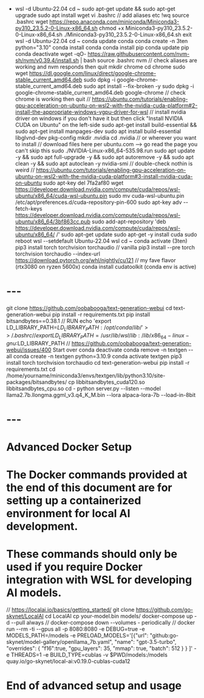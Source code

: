 <!---
File: wsl_install_guide.md
Description: Guide for installing and setting up the Windows Subsystem for Linux (WSL).
Note: Follow the steps meticulously for successful installation.
-->
- wsl -d Ubuntu-22.04
cd ~
sudo apt-get update && sudo apt-get upgrade
sudo apt install wget
vi .bashrc 							// add aliases etc
!wq
source .bashrc
wget https://repo.anaconda.com/miniconda/Miniconda3-py310_23.5.2-0-Linux-x86_64.sh
chmod +x Miniconda3-py310_23.5.2-0-Linux-x86_64.sh
./Miniconda3-py310_23.5.2-0-Linux-x86_64.sh
exit
wsl -d Ubuntu-22.04
cd ~
conda update conda
conda create -n 3ten python="3.10"
conda install conda
conda install pip
conda update pip
conda deactivate
wget -qO- https://raw.githubusercontent.com/nvm-sh/nvm/v0.39.4/install.sh | bash
source .bashrc
nvm                   // check aliases are working and nvm responds then quit
mkdir chrome
cd chrome
sudo wget https://dl.google.com/linux/direct/google-chrome-stable_current_amd64.deb
sudo dpkg -i google-chrome-stable_current_amd64.deb
sudo apt install --fix-broken -y
sudo dpkg -i google-chrome-stable_current_amd64.deb
google-chrome         // check chrome is working then quit
// https://ubuntu.com/tutorials/enabling-gpu-acceleration-on-ubuntu-on-wsl2-with-the-nvidia-cuda-platform#2-install-the-appropriate-windows-vgpu-driver-for-wsl
// install nvidia driver on windows if you don't have it but then click "Install NVIDIA CUDA on Ubuntu" on the left-side
sudo apt-get install build-essential && sudo apt-get install manpages-dev
sudo apt install build-essential libglvnd-dev pkg-config
mkdir .nvidia
cd .nvidia            // or wherever you want to install
// download files here per ubuntu.com --> go read the page you can't skip this
sudo ./NVIDIA-Linux-x86_64-535.98.run
sudo apt update -y && sudo apt full-upgrade -y && sudo apt autoremove -y && sudo apt clean -y && sudo apt autoclean -y
nvidia-smi  // double-check nothin is weird 
// https://ubuntu.com/tutorials/enabling-gpu-acceleration-on-ubuntu-on-wsl2-with-the-nvidia-cuda-platform#3-install-nvidia-cuda-on-ubuntu
sudo apt-key del 7fa2af80
wget https://developer.download.nvidia.com/compute/cuda/repos/wsl-ubuntu/x86_64/cuda-wsl-ubuntu.pin
sudo mv cuda-wsl-ubuntu.pin /etc/apt/preferences.d/cuda-repository-pin-600
sudo apt-key adv --fetch-keys https://developer.download.nvidia.com/compute/cuda/repos/wsl-ubuntu/x86_64/3bf863cc.pub
sudo add-apt-repository 'deb https://developer.download.nvidia.com/compute/cuda/repos/wsl-ubuntu/x86_64/ /'
sudo apt-get update
sudo apt-get -y install cuda
sudo reboot
wsl --setdefault Ubuntu-22.04
wsl
cd ~
conda activate <envname> (3ten)
pip3 install torch torchvision torchaudio // vanilla
pip3 install --pre torch torchvision torchaudio --index-url https://download.pytorch.org/whl/nightly/cu121   // my fave flavor (rtx3080 on ryzen 5600x)
conda install cudatoolkit (conda env is active)
# ---
git clone https://github.com/oobabooga/text-generation-webui
cd text-generation-webui
pip install -r requirements.txt
pip install bitsandbytes==0.38.1
// RUN echo 'export LD_LIBRARY_PATH=$LD_LIBRARY_PATH:/opt/conda/lib/' >> ~/.bashrc
// export LD_LIBRARY_PATH=/usr/lib/wsl/lib:/lib/x86_64-linux-gnu:$LD_LIBRARY_PATH
// https://github.com/oobabooga/text-generation-webui/issues/400
Start over
conda deactivate
conda remove -n textgen --all
conda create -n textgen python=3.10.9
conda activate textgen
pip3 install torch torchvision torchaudio
cd text-generation-webui
pip install -r requirements.txt
cd /home/yourname/miniconda3/envs/textgen/lib/python3.10/site-packages/bitsandbytes/
cp libbitsandbytes_cuda120.so libbitsandbytes_cpu.so
cd -
python server.py --listen --model llama2.7b.llongma.ggml_v3.q4_K_M.bin --lora alpaca-lora-7b  --load-in-8bit
# ---
# Advanced Docker Setup
# The Docker commands provided at the end of this document are for setting up a containerized environment for local AI development.
# These commands should only be used if you require Docker integration with WSL for developing AI models.
// https://localai.io/basics/getting_started/
git clone https://github.com/go-skynet/LocalAI
cd LocalAI
cp your-model.bin models/
docker-compose up -d --pull always
// docker-compose down --volumes - periodically 
// docker run --rm -ti --gpus all -p 8080:8080 -e DEBUG=true -e MODELS_PATH=/models -e PRELOAD_MODELS='[{"url": "github:go-skynet/model-gallery/openllama_7b.yaml", "name": "gpt-3.5-turbo", "overrides": { "f16":true, "gpu_layers": 35, "mmap": true, "batch": 512 } } ]' -e THREADS=1 -e BUILD_TYPE=cublas -v $PWD/models:/models quay.io/go-skynet/local-ai:v0.19.0-cublas-cuda12
# End of advanced setup and usage